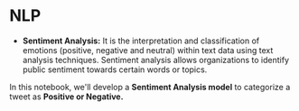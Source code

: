 # NLP

* **Sentiment Analysis:** It is the interpretation and classification of emotions (positive, negative and neutral) within text data using text analysis techniques. Sentiment analysis allows organizations to identify public sentiment towards certain words or topics.

In this notebook, we'll develop a **Sentiment Analysis model** to categorize a tweet as **Positive or Negative.**
